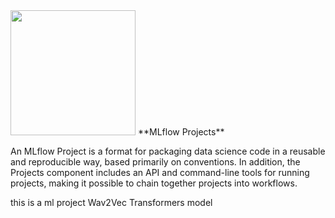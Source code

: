 <img src="https://www.mlflow.org/docs/latest/_static/MLflow-logo-final-black.png" width="200">
**MLflow Projects**

An MLflow Project is a format for packaging data science code in a reusable and reproducible way,
 based primarily on conventions. In addition, the Projects component includes an API and command-line
  tools for running projects, making it possible to chain together projects into workflows.


this is a ml project Wav2Vec Transformers model
